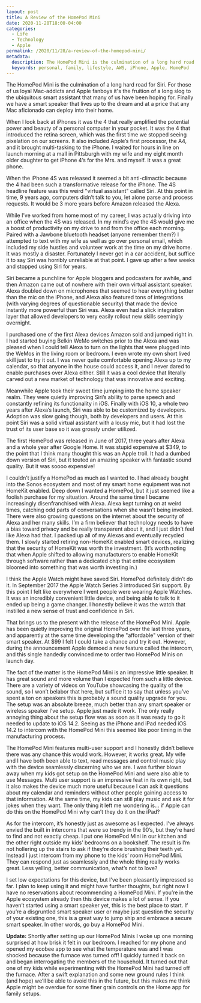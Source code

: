 ```yaml
---
layout: post
title: A Review of the HomePod Mini
date: 2020-11-28T18:00-04:00
categories:
  - Life
  - Technology
  - Apple
permalink: /2020/11/28/a-review-of-the-homepod-mini/
metadata:
  description: The HomePod Mini is the culmination of a long hard road for Siri.
  keywords: personal, family, lifestyle, AWS, iPhone, Apple, HomePod
---
```


The HomePod Mini is the culmination of a long hard road for Siri. For those of us loyal Mac-addicts and Apple fanboys it's the fruition of a long slog to the ubiquitous smart assistant that many of us have been hoping for. Finally we have a smart speaker that lives up to the dream and at a price that any Mac aficionado can deploy into their home.

<!-- excerpt -->

When I look back at iPhones it was the 4 that really amplified the potential power and beauty of a personal computer in your pocket. It was the 4 that introduced the retina screen, which was the first time we stopped seeing pixelation on our screens. It also included Apple’s first processor, the A4, and it brought multi-tasking to the iPhone. I waited for hours in line on launch morning at a mall in Pittsburgh with my wife and my eight month older daughter to get iPhone 4’s for the Mrs. and myself. It was a great phone.

When the iPhone 4S was released it seemed a bit anti-climactic because the 4 had been such a transformative release for the iPhone. The 4S headline feature was this weird "virtual assistant" called Siri. At this point in time, 9 years ago, computers didn’t talk to you, let alone parse and process requests. It would be 3 more years before Amazon released the Alexa.

While I’ve worked from home most of my career, I was actually driving into an office when the 4S was released. In my mind’s eye the 4S would give me a boost of productivity on my drive to and from the office each morning. Paired with a Jawbone bluetooth headset (anyone remember them?) I attempted to text with my wife as well as go over personal email, which included my side hustles and volunteer work at the time on my drive home. It was mostly a disaster. Fortunately I never got in a car accident, but suffice it to say Siri was horribly unreliable at that point. I gave up after a few weeks and stopped using Siri for years.

Siri became a punchline for Apple bloggers and podcasters for awhile, and then Amazon came out of nowhere with their own virtual assistant speaker. Alexa doubled down on microphones that seemed to hear everything better than the mic on the iPhone, and Alexa also featured tons of integrations (with varying degrees of questionable security) that made the device instantly more powerful than Siri was. Alexa even had a slick integration layer that allowed developers to very easily rollout new skills seemingly overnight.

I purchased one of the first Alexa devices Amazon sold and jumped right in. I had started buying Belkin WeMo switches prior to the Alexa and was pleased when I could tell Alexa to turn on the lights that were plugged into the WeMos in the living room or bedroom. I even wrote my own short lived skill just to try it out. I was never quite comfortable opening Alexa up to my calendar, so that anyone in the house could access it, and I never dared to enable purchases over Alexa either. Still it was a cool device that literally carved out a new market of technology that was innovative and exciting.

Meanwhile Apple took their sweet time jumping into the home speaker realm. They were quietly improving Siri’s ability to parse speech and constantly refining its functionality in iOS. Finally with iOS 10, a whole two years after Alexa’s launch, Siri was able to be customized by developers. Adoption was slow going though, both by developers and users. At this point Siri was a solid virtual assistant with a lousy mic, but it had lost the trust of its user base so it was grossly under utilized.

The first HomePod was released in June of 2017, three years after Alexa and a whole year after Google Home. It was stupid expensive at $349, to the point that I think many thought this was an Apple troll. It had a dumbed down version of Siri, but it touted an amazing speaker with fantastic sound quality. But it was soooo expensive!

I couldn’t justify a HomePod as much as I wanted to. I had already bought into the Sonos ecosystem and most of my smart home equipment was not HomeKit enabled. Deep down I wanted a HomePod, but it just seemed like a foolish purchase for my situation. Around the same time I became increasingly disenfranchised with Alexa. Alexa kept turning on at weird times, catching odd parts of conversations when she wasn’t being invoked. There were also growing questions on the internet about the security of Alexa and her many skills. I’m a firm believer that technology needs to have a bias toward privacy and be really transparent about it, and I just didn’t feel like Alexa had that. I packed up all of my Alexas and eventually recycled them. I slowly started retiring non-HomeKit enabled smart devices, realizing that the security of HomeKit was worth the investment. (It’s worth noting that when Apple shifted to allowing manufacturers to enable HomeKit through software rather than a dedicated chip that entire ecosystem bloomed into something that was worth investing in.)

I think the Apple Watch might have saved Siri. HomePod definitely didn’t do it. In September 2017 the Apple Watch Series 3 introduced Siri support. By this point I felt like everywhere I went people were wearing Apple Watches. It was an incredibly convenient little device, and being able to talk to it ended up being a game changer. I honestly believe it was the watch that instilled a new sense of trust and confidence in Siri.

That brings us to the present with the release of the HomePod Mini. Apple has been quietly improving the original HomePod over the last three years, and apparently at the same time developing the "affordable" version of their smart speaker. At $99 I felt I could take a chance and try it out. However, during the announcement Apple demoed a new feature called the intercom, and this single handedly convinced me to order two HomePod Minis on launch day.

The fact of the matter is the HomePod Mini is an impressive little speaker. It has great sound and more volume than I expected from such a little device. There are a variety of videos on YouTube showcasing the quality of the sound, so I won’t belabor that here, but suffice it to say that unless you’ve spent a ton on speakers this is probably a sound quality upgrade for you. The setup was an absolute breeze, much better than any smart speaker or wireless speaker I’ve setup. Apple just made it work. The only really annoying thing about the setup flow was as soon as it was ready to go it needed to update to iOS 14.2. Seeing as the iPhone and iPad needed iOS 14.2 to intercom with the HomePod Mini this seemed like poor timing in the manufacturing process.

The HomePod Mini features multi-user support and I honestly didn’t believe there was any chance this would work. However, it works great. My wife and I have both been able to text, read messages and control music play with the device seamlessly discerning who we are. I was further blown away when my kids got setup on the HomePod Mini and were also able to use Messages. Multi user support is an impressive feat in its own right, but it also makes the device much more useful because I can ask it questions about my calendar and reminders without other people gaining access to that information. At the same time, my kids can still play music and ask it for jokes when they want. The only thing it left me wondering is… if Apple can do this on the HomePod Mini why can’t they do it on the iPad?

As for the intercom, it’s honestly just as awesome as I expected. I’ve always envied the built in intercoms that were so trendy in the 90’s, but they’re hard to find and not exactly cheap. I put one HomePod Mini in our kitchen and the other right outside my kids’ bedrooms on a bookshelf. The result is I’m not hollering up the stairs to ask if they’re done brushing their teeth yet. Instead I just intercom from my phone to the kids’ room HomePod Mini. They can respond just as seamlessly and the whole thing really works great. Less yelling, better communication, what’s not to love?

I set low expectations for this device, but I’ve been pleasantly impressed so far. I plan to keep using it and might have further thoughts, but right now I have no reservations about recommending a HomePod Mini. If you’re in the Apple ecosystem already then this device makes a lot of sense. If you haven’t started using a smart speaker yet, this is the best place to start. If you’re a disgruntled smart speaker user or maybe just question the security of your existing one, this is a great way to jump ship and embrace a secure smart speaker. In other words, go buy a HomePod Mini.

**Update:** Shortly after setting up our HomePod Minis I woke up one morning surprised at how brisk it felt in our bedroom. I reached for my phone and opened my ecobee app to see what the temperature was and I was shocked because the furnace was turned off! I quickly turned it back on and began interrogating the members of the household. It turned out that one of my kids while experimenting with the HomePod Mini had turned off the furnace. After a swift explanation and some new ground rules I think (and hope) we’ll be able to avoid this in the future, but this makes me think Apple might be overdue for some finer grain controls on the Home app for family setups.
